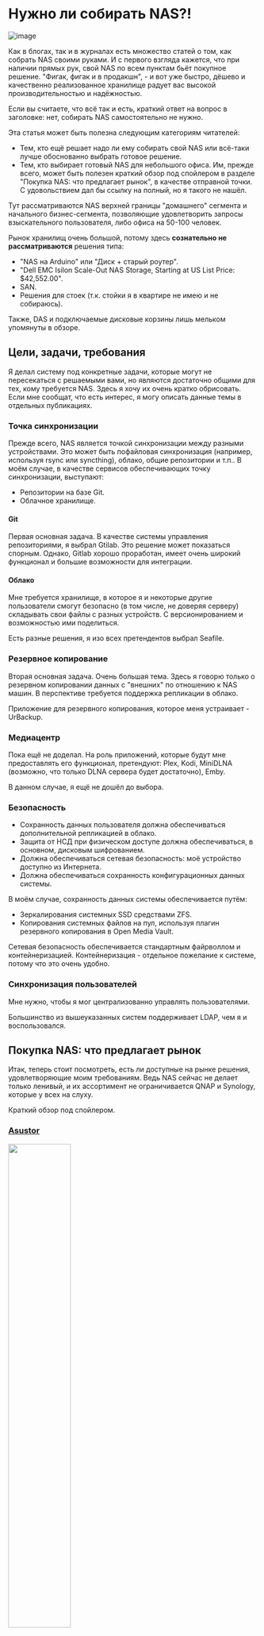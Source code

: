 # Нужно ли собирать NAS?!


![image](https://img.tyt.by/n/it/05/c/floppy_5.25.jpg)

Как в блогах, так и в журналах есть множество статей о том, как собрать NAS своими руками.
И с первого взгляда кажется, что при наличии прямых рук, свой NAS по всем пунктам бьёт покупное решение.
"Фигак, фигак и в продакшн", - и вот уже быстро, дёшево и качественно реализованное хранилище радует вас высокой производительностью и надёжностью.

<cut />

Если вы считаете, что всё так и есть, краткий ответ на вопрос в заголовке: нет, собирать NAS самостоятельно не нужно.

Эта статья может быть полезна следующим категориям читателей:

* Тем, кто ещё решает надо ли ему собирать свой NAS или всё-таки лучше обоснованно выбрать готовое решение.
* Тем, кто выбирает готовый NAS для небольшого офиса. Им, прежде всего, может быть полезен краткий обзор под спойлером в разделе "Покупка NAS: что предлагает рынок", в качестве отправной точки. С удовольствием дал бы ссылку на полный, но я такого не нашёл.

Тут рассматриваются NAS верхней границы "домашнего" сегмента и начального бизнес-сегмента, позволяющие удовлетворить запросы взыскательного пользователя, либо офиса на 50-100 человек.

Рынок хранилищ очень большой, потому здесь **сознательно не рассматриваются** решения типа:
- "NAS на Arduino" или "Диск + старый роутер".
- "Dell EMC Isilon Scale-Out NAS Storage, Starting at US List Price: $42,552.00".
- SAN.
- Решения для стоек (т.к. стойки я в квартире не имею и не собираюсь).

Также, DAS и подключаемые дисковые корзины лишь мельком упомянуты в обзоре.


## Цели, задачи, требования

Я делал систему под конкретные задачи, которые могут не пересекаться с решаемыми вами, но являются достаточно общими для тех, кому требуется NAS.
Здесь я хочу их очень кратко обрисовать.
Если мне сообщат, что есть интерес, я могу описать данные темы в отдельных публикациях.


### Точка синхронизации

Прежде всего, NAS является точкой синхронизации между разными устройствами.
Это может быть пофайловая синхронизация (например, используя rsync или syncthing), облако, общие репозитории и т.п..
В моём случае, в качестве сервисов обеспечивающих точку синхронизации, выступают:

- Репозитории на базе Git.
- Облачное хранилище.


#### Git

Первая основная задача.
В качестве системы управления репозиториями, я выбрал Gtilab.
Это решение может показаться спорным.
Однако, Gitlab хорошо проработан, имеет очень широкий функционал и большие возможности для интеграции.


#### Облако

Мне требуется хранилище, в которое я и некоторые другие пользователи смогут безопасно (в том числе, не доверяя серверу) складывать свои файлы с разных устройств. С версионированием и возможностью ими поделиться.

Есть разные решения, я изо всех претендентов выбрал Seafile.


### Резервное копирование

Вторая основная задача.
Очень большая тема. Здесь я говорю только о резервном копировании данных с "внешних" по отношению к NAS машин.
В перспективе требуется поддержка репликации в облако.

Приложение для резервного копирования, которое меня устраивает - UrBackup.


### Медиацентр

Пока ещё не доделал. На роль приложений, которые будут мне предоставлять его функционал, претендуют: Plex, Kodi, MiniDLNA (возможно, что только DLNA сервера будет достаточно), Emby.

В данном случае, я ещё не дошёл до выбора.


### Безопасность

- Сохранность данных пользователя должна обеспечиваться дополнительной репликацией в облако.
- Защита от НСД при физическом доступе должна обеспечиваться, в основном, дисковым шифрованием.
- Должна обеспечиваться сетевая безопасность: моё устройство доступно из Интернета.
- Должна обеспечиваться сохранность конфигурационных данных системы.

В моём случае, сохранность данных системы обеспечивается путём:

- Зеркалирования системных SSD средствами ZFS.
- Копирования системных файлов на пул, используя плагин резервного копирования в Open Media Vault.

Сетевая безопасность обеспечивается стандартным файрволлом и контейнеризацией.
Контейнеризация - отдельное пожелание к системе, потому что это очень удобно.


### Синхронизация пользователей

Мне нужно, чтобы я мог централизованно управлять пользователями.

Большинство из вышеуказанных систем поддерживает LDAP, чем я и воспользовался.


## Покупка NAS: что предлагает рынок

Итак, теперь стоит посмотреть, есть ли доступные на рынке решения, удовлетворяющие моим требованиям.
Ведь NAS сейчас не делает только ленивый, и их ассортимент не ограничивается QNAP и Synology, которые у всех на слуху.

Краткий обзор под спойлером.

<spoiler title="Краткий обзор готовых решений">

### [Asustor](https://www.asustor.com/ru/service/nas_selector)

[<img src="https://images-na.ssl-images-amazon.com/images/I/41p0cIiXMlL.jpg"  width=50% height=50%>](https://www.amazon.com/ASUSTOR-AS7008T-3-5GHz-2eSATA-USB3-0/dp/B00TYK14OI)

Я рассматриваю [AS7008T](https://www.asustor.com/ru/product?p_id=23), который считается сервером уровня предприятия (скорее, переходный вариант).

**Характеристики**:

- Intel i3 3.5GHz с AES-NI.
- DDR3 2 ГБ, расширяется до 16 ГБ.
- SATA-3, 8 дисков, максимум 96 ТБ (плюс, есть [устройство расширения](https://www.asustor.com/product/AS6004U), с ним 240 ТБ) с JBOD, RAID 0, RAID 1, RAID 5, RAID 6, RAID 10. Горячая замена.
- Дисковое шифрование AES-256.
- Внутренняя ФС - ext4.
- Поддерживаются FAT32, NTFS, EXT3, EXT4 и HFS+.
- Ethernet 1 Гб/с x 2, возможно подключить карту на 10 Гб/с через PCI Express.
- Слот PCI Express.
- USB 3.
- ОС - модифицированный Linux.
- Максимальная мощность 250 Вт.

**Предоставляет:**

- Резервное копирование в облако. Поддерживается MS OneDrive, HiDrive, Dropbox, Google Drive, hubiC, Yandex Disk.
- Резервное копирование посредством Rsync (сервер Rsync).
- Резервное копирование одним касанием.
- Поддержку виртуализации с VmWare и Citrix.
- Поддержку VirtualBox (на нём из коробки возможно запускать ВМ).
- Управление фотогалереей.
- Управление музыкальной коллекцией (SoundsGood).
- Медиасервер с DLNA.

**Особенности:**

- Есть ИК приёмник.
- Ж/к экран.
-  S/PDIF выход.
- Шумноват:  27.6 Дб с остановленными дисками.
- Поддерживает iSCSI.
- Настраиваемые страницы входа в систему.
- Есть поддержка iTunes-сервера.
- Предоставляет почтовый сервер.
- VPN сервер и VPN клиент.

Часть NAS Asustor делается на Celeron, часть на Core.
За Core i3 с 2-4 Гб non-ECC RAM цена весьма немаленькая.
Диски, из того, что я посмотрел, были только SATA.

В качестве ОС там используется [несколько модифицированный Linux](https://www.asustor.com/adm/adm2_6), пусть и не самый свежий, но вполне себе пригодный к использованию.
Возможно [установить свой Linux отдельно и пробрасывать GUI по сети](https://www.asustor.com/admv2?type=3&subject=17&sub=134).
Диски шифруются, AES-256, всё серьёзно.
GUI, как и полагается, ориентирован на пользователя и представляет собой модный ныне "набор значков на рабочем столе", похожий на QNAP.
В NAS уже включены сервисы, типа интегрированного DLNA, установки дополнительных приложений в один клик и т.п..

NAS подходит для того, чтобы решить вышеописанные задачи: если чего-то не хватает, всегда возможно запустить это в виртуальной машине (пусть и с дополнительными расходами).

**$1300-$1600**


### [Buffalo](https://www.buffalotech.com/products/category/network-attached-storage)

[<img src="http://www.raidshop.ru/files/2733/2168/586.970.jpg"  width=50% height=50%>](https://www.amazon.com/Buffalo-TeraStation-5810DN-Desktop-Included/dp/B071XDW5BP)

Серьёзный американский NAS от серьёзного американского производителя.
Интересующая линейка выглядит солидно и солидно же называется: [Terastation](https://www.buffalotech.com/products/terastation-5010-series-desktop).

Позиционируется больше, как "бытовое устройство для хранения и распространения данных", чем как универсальный компьютер с расширяемой ОС.

**Характеристики**:

- Annapurna Labs Alpine Processor AL314 (похожий используется в некоторых моделях QNAP), ARM.
- DDR3 с ECC, 4 ГБ.
- SATA-3, максимум 8 дисков (Pre-tested NAS grade Hard drives included with RAID pre-configured), горячая замена.
- Дисковое шифрование AES-256.
- Ethernet 1 x 10 Гб/с, 2 x 1 Гб/с.
- USB 3.
- Про ОС ничего сказать нельзя, хотя вероятно это Linux.
- Максимальная мощность 150 Вт.

**Предоставляет:**

- Персональное облако.
- Медиасервер с DLNA.
- Интеграцию с облачными хранилищами и возможность репликации в облако прямо с NAS (поддерживается Amazon S3).
- Своя система резервного копирования NovaBackup.
- Виртуализацию с Citrix или VmWare.

**Особенности:**

- Есть замок на дверцу.
- Есть встроенный антивирус от TrendMicro (вряд ли он нормально что-то ловит).
- Для управления используется программа NASNavigator2.
- Есть возможность репликации между NAS.
- При замене дисков, [придётся покупать их у Buffalo](https://www.buffalotech.com/products/replacement-hard-drives-for-terastation-5210dn-5410dn-5410rn-3010-series) (см. список поддерживаемых дисков в [спецификации](https://www.buffalotech.com/products/terastation-5010-series-desktop)).

Web GUI:
![](https://images.macworld.com/images/article/2011/09/buffalo_web_interface-252551.jpg)

Ну, и три года гарантии, как полагается.

NAS подходит для того, чтобы решить вышеописанные задачи, но всё-таки я бы не стал его покупать: дорого, не так много возможностей даже по сравнению с Asustor, не слишком гибко.

Цена порядка **$1970**.


### [Cisco](https://www.cisco.com/c/en/us/support/storage-networking/index.html)

[<img src="http://www.raidshop.ru/files/rshop/nss326-large1.jpg" width=60% height=60%>](https://www.amazon.com/Cisco-Network-Attached-Storage-NSS326D00-K9/dp/B003MB62XI)

Конечно же, Cisco не мог остаться в стороне.

[Модель уже снята с производства](https://www.cisco.com/c/en/us/support/storage-networking/nss326-6-bay-smart-storage/model.html), а выпущена была аж в 2012.
Тем не менее, я не мог пропустить данную фирму.
Да и купить её агрегат, при желании, ещё возможно.

**Характеристики**:

- Процессор Intel Atom D510 1.66 GHz (Dual Core).
- DDR-2, 1 ГБ.
- До 6 SATA дисков, которые могут быть аппаратно организованы в любой из типов RAID или представлены, как JBOD.
- Дисковое шифрование по AES-256.
- Внутренняя ФС - ext4.
- 512 МБ флэш памяти.
- Ethernet 1 Гб/с x 2.
- ОС Linux, со старым даже для 2012-го, ядром 2.6.
- Максимальная мощность 250 Вт.

**Предоставляет:**

- Поддержку бэкапа с Rsync.
- Интегрированный on-line бэкап в [Mozy](https://mozy.com/).
- Медиасервер с DLNA.
- Возможность виртуализации с VmWare и Hyper-V.

**Особенности:**

- Поддерживает множество протоколов.
- Имеет возможность предоставлять iSCSI-таргеты.
- Поддерживает наблюдение за состоянием ИБП.
- Есть пользовательские квоты.
- Есть SMS-оповещения.
- Есть ограничение на количество соединений (это не касается локального подключения): 10 Web или мобильных подключений за день, не более 30 минут подключения по Web, только одно Web соединение.

Полную спецификацию возможно посмотреть [на этой странице](https://www.cisco.com/c/en/us/products/collateral/storage-networking/small-business-nss300-series-smart-storage/data_sheet_c78-599859.html).

Предоставлялась "Cisco Small Business Support Service" на три года.
Я бы не стал покупать данный NAS, не только потому, что он несколько устарел, но ещё и по причине лимитов на количество подключений: как Web-сервер без доработки его не попользуешь.
Не вполне понятно, с какими целями "эффективный менеджмент" Cisco ввёл такие ограничения.

Цена впечатляет: **$3300**


### [Drobo](http://www.drobo.com)

[![image](http://drobo.wpengine.netdna-cdn.com/wp-content/uploads/2014/02/5bay-front-header.png)](http://www.drobo.com)

Drobo представляет собой персональный DAS.
На постсоветском пространстве и в Европе не популярен. Зато вполне известен в США.
Работает он только с NTFS и HFS+.

Здесь я его привёл, потому что он любопытен двумя вещами:

- Он не имеет Web интерфейса. Управление производится через приложение, которое правда, работает только на MacOS и Windows.
- Он использует свою технологию "BeyondRAID". Это RAID массив с избыточностью, но позволяющий использовать диски разных размеров. Кроме того, я так понял, что он пофайловый. Т.е. резервируются не блоки, а файлы, и при разрушении массива, всё равно возможно восстановить часть файлов с оставшихся носителей.

Если нужны подробности, смотрите [обзор 2017-го года на IXBT](https://www.ixbt.com/storage/drobo-5d.shtml).

Подходит оно для фотографов, но для моих задач не устраивает даже, как дисковая корзина.

[С 5-ю дисками на 4 ТБ](https://www.amazon.com/Drobo-5D-Attached-Thunderbolt-DRDR5A21/dp/B008MH1JRQ) стоит он порядка **$1600**.


### [FreeNAS](http://www.freenas.org/freenas-mini/)

[<img src="https://images-na.ssl-images-amazon.com/images/I/91dfT2FtnDL._SL1500_.jpg" width=40% height=40%>](https://www.amazon.com/FreeNAS-Mini-XL-Diskless-Attached/dp/B01CKN76OW)

Это FreeNAS.

**Характеристики**:

- Intel Avoton, 8 ядер (он напаян, используется известная плата от ASRock).
- 16 ГБ DDR3 с ECC, с возможностью расширения до 32-х (ограничение платы, в новых до 64-х).
- 8 hot-swap SATA-3 дисков.
- Поддержка ZRAID.
- Всё на ZFS, включая корень.
- XTS шифрование пула по AES-256.
- Максимальная мощность 80 Вт.

**Предоставляет:**

- Во FreeNAS из коробки поддерживается контейнеризация.
- Всё остальное, что поддерживает FreeNAS.

**Особенности:**

- Есть замок.
- На корпус стоит обратить особое внимание: он действительно хорош и где-то я видел, что продаётся отдельно.

У них всё хорошо.

**ПО в пояснениях и комментариях не сильно нуждается.**
Но есть минусы, относящиеся к самому FreeNAS: установщик системы примитивный, и соответственно, стоит ожидать, что ОС в данной системе установлена на один носитель без шифрования.
Шифруется только пул.
Впрочем, ничто не мешает установить на это железо что-угодно: данная плата и остальное железо очень хорошо поддерживаются, как Linux, так и различными BSD.

**Железо тоже не особенно нуждается в комментариях.**
В качестве платы используется одна из весьма известных в кругах строителей NAS плат ASRock:
[C2550D4I](http://www.asrockrack.com/general/productdetail.asp?Model=C2550D4I#Specifications), либо [C2750D4I](http://www.asrockrack.com/general/productdetail.asp?Model=C2750D4I#Specifications).
Своего железа "от FreeNas(c)" там нет, что не может не радовать.

NAS подходит для того, чтобы решить вышеописанные задачи, скорее всего его бы я и выбрал, в случае покупки, несмотря на то, что железо меня не совсем устраивает.

Цена без дисков: **$1350-$1520**
[На 48 ТБ](https://www.amazon.com/FreeNAS-Mini-XL-48TB-Attached/dp/B00QMPM5BO): **$3500**.


### [Helwet-Packard ProLiant Microserver](https://www.hpe.com/ru/ru/product-catalog/servers/proliant-servers/pip.hpe-proliant-microserver-gen10-x3216-8gb-u-4lff-nhp-sata-200w-ps-entry-server.1009955178.html)

[<img src=https://images-na.ssl-images-amazon.com/images/I/511gHBncaNL.jpg width=50% height=50%>](https://www.amazon.com/MICRO-SVR-GEN10-X3421-1TB/dp/B0786D93YB)

Строго говоря, NAS не является, но может выполнять его функции.
Я не особенно жалую продукцию HP, но его попросили включить в обзор.

[Обзор на IXBT (от 2017-го года)](https://www.ixbt.com/comm/hp-proliant-microserver-gen10-review.html).

Это уже 10-е поколение Microserver.
[8-е поколение было с сокетом LGA1155, и поддерживало от Celeron в более дешевых конфигурациях до Xeon в дорогих, что позволяло достаточно дешево обновлять конфигурацию на более мощную](https://www.amazon.com/HP-783959-S01-ProLiant-Server-E3-1220LV2/dp/B00N55ADEA), и стоило дороже, а теперь они зачем-то делают сервера на AMD.

**Характеристики:**

- AMD Opteron X3421 Processor (2.1-3.4GHz, 4 вычислительных ядра, 8 графических).
- DDR4 с ECC, 8 ГБ с возможностью расширения до 32 ГБ.
- SATA-3, 4 диска, **без горячей замены**, [RAID контроллер](https://h20195.www2.hpe.com/v2/Getdocument.aspx?docname=a00017196ENW)
- Ethernet 1 Гб/с x 2. Контроллер от Broadcom.
- Слот PCI Express x4.
- Слот PCI Express x8.
- USB 3 x 2.
- ОС - [ClearOS](https://www.clearos.com/) на базе Linux, но возможно установить, как Windows, так и RHEL.
- Максимальная мощность - 200 Вт.

**Предоставляет:**

- Поддержку резервного копирования через BackupPC и Rsync.
- Виртуализацию "из коробки".
- Персональное облако.
- Синхронизацию с облаком: Dropbox.
- Поддержку бэкапов в облако через Remote Data Backup.

**Особенности:**

- Есть два Display port.
- Есть защита от malware и вирусов.
- IDS/IPS.
- OpenVPN.
- Платная подписка на некоторые приложения.

С полным списком приложений возможно ознакомиться [на сайте ClearOS](https://www.clearos.com/products/clearos-editions/clearos-7-business/marketplace/)

Web-интерфейс:
![](https://www.ixbt.com/img/00/02/03/14/images/clearos3_large.png)

Сервер на процессоре AMD и с сетевыми контроллерами Broadcom для меня однозначно - не вариант.

Цена: **$580**


### [Iomega/Lenovo](http://lenovoemc.com/)

[<img src="https://images-na.ssl-images-amazon.com/images/I/71vKtc8d9cL._SX522_.jpg" width=50% height=50%>](https://www.amazon.com/Iomega-StorCenter-PX6-300d-diskless-34769/dp/B004Z02XW4)

[Тут](https://www.cnet.com/products/iomega-storcenter-px6-300d-network-storage-nas-server-18-tb-series/specs/) возможно посмотреть спецификацию.

Когда-то, когда в ходу ещё были дискеты, я поражался огромной ёмкостью [Iomega Zip](https://ru.wikipedia.org/wiki/Iomega_Zip) в 100 МБ и больше (тогда ещё HDD были сотни мегабайт и гигабайты).
И NAS от той же компании, пусть это и старое решение, которое снято с производства, вызвал ностальгию.
Однако, компания же давно куплена китайцами в лице Lenovo.
И NAS они более не производят.

[Поддержка окончилась в 2017](http://lifelineapps.com/).
[Обзор 2012-го года](https://fcenter.ru/online/hardarticles/hdd/32704-Setevoj_nakopitel_Iomega_StorCenter_px6_300d)

**Характеристики**:

- Intel Atom D525 (2 ядра, 4 потока, 1,8 ГГц)
- DDR2 2 ГБ, возможно расширить, установив второй модуль.
- 6 x SATA-3 дисков, RAID 0, 1, 10, 5, 6 и JBOD, горячая замена.
- Внутренняя ФС - XFS.
- Ethernet 1 Гб/с x 2 (но контроллеры Realtek RTL8111E, не лучшие).
- USB 3.0 один разъём.
- PCIe 4x.
- ОС установлена на USB flash Samsung объемом 1 ГБ.
- ОС - Iomega Storage Manager на базе Linux.

**Предоставляет:**

- Бэкап через Rsync.
- Поддержку Amazon S3 и Mozy.
- Personal Cloud, но своё облако нужно регистрировать на серверах Iomega, так что вероятно, это уже не работает.
- Поддержку репликации между NAS.
- Медиасервер с DLNA.

**Особенности:**

- SMB отключить его нельзя.
- Поддержка технологии Windows DFS для объединения нескольких внешних сетевых ресурсов в одной общей папке в px6-300d.
- Поддерживает iSCSI.
- Поддержка резервного копирования Time Machine.
- Вентиляторы с PWM.

WEB интерфейс симпатичный:
![](http://www1.fcenter.ru/img/article/hdd/Iomega_StorCenter_px6_300d/182103.png)

Когда-то была неплохая система. Сейчас в обзоре этот NAS лишь для истории.
Хотя, даже с ним возможно решить мои задачи.

Б/у стоит порядка **$980.00** (при изначальной цене $2000+).


### [Netberg](http://netberg.ru/products/)

[<img src="https://netberg.ru/wp-content/uploads/2017/03/demos-p100-m3_front_3d.jpg" width=50% height=50%>](http://netberg.ru/products/demos-p200-m2/)

Весьма своеобразное решение, которое позиционируется не как NAS, а как сервер для малого офиса.
Они делают его под ключ, так что даже сломанные диски заменят, если что, но самостоятельно лезть руками нельзя, даже чтобы заменить диск: сразу аннулируется гарантия.
Уровень сервиса у них не очень: я связался с ними, мне ответили, но потом всё надолго затихло.
Через неделю или две тот же менеджер мне написал, что у них была реорганизация.

**Характеристики**:

- Intel Xeon E5-2603 v3 6C/6T, 1.6GHz (15MB кэш, 6.4GT/s). В базовой комплектации указан E-3.
- 8GB DDR3 ECC+REG, возможно расширить до 16 ГБ (цена указана с 8-ю).
- SATA-3 4 ТБ x 2.
- Ethernet 1 Гб/с x 2. Intel.
- Слот PCI Express 3.
- Стоит ли что-то в качестве ОС неясно: меня интересовало железо.
- Максимальная мощность 250 Вт.

**Особенности:**

- Есть IPMI 2.0.
- KVM over IP с выделенным Ethernet портом.

Вообще, неплохое железо, по достаточно приемлемой цене.
Хорошо совместимо с Linux и BSD.
Если бы не особенности общения с клиентами, я бы задумался над его приобретением.

Цена: **$1372**


### [Netgear](https://www.netgear.ru/business/products/storage/readynas/readynas-desktop.aspx#tab-%D0%BC%D0%BE%D0%B4%D0%B5%D0%BB%D0%B8)

[<img src="http://www.netgear.ru//images/Products/Storage/ReadyNAS/ReadyNASCBU/ReadyNASDesktop/RN528X/RN528X_right.png" width=50% height=50%>](http://www.netgear.ru/business/products/storage/readynas/RN528X.aspx)

**Характеристики:**

- Intel D-1508 2,2 ГГц.
- 8 дисков, максимум поддерживается 130 ТБ, RAID.
- DDR4 4 ГБ с ECC.
- 2 x 10 ГБит Ethernet.
- Есть iSCSI, DLNA.
- ОС - ReadyNAS OS 6.9.
- Максимальная мощность 250 Вт.

**Предоставляет:**

- Поддержку Amazon Cloud Drive, Dropbox, Google Диск, OneDrive и Azure.
- Проприетарное облачное хранилище ReadyCLOUD.
- Поддержку виртуализации на базе VmWare.

Вроде как, неплохой NAS, но дальше я не интересовался: если у кого-то есть личные впечатления, допишу сюда.
Мои задачи с помощью этого вполне возможно решить.
Цена, правда, немалая.

[Цена порядка](https://www.amazon.com/NETGEAR-ReadyNAS-Performance-Attached-RN528X00-100NES/dp/B01NAL50M3): **$1600** без дисков.


### [Promise technology](https://www.promise.com/Products/Pegasus/Pegasus2/R8)

[<img src="https://images-na.ssl-images-amazon.com/images/I/411KY7Yz6lL.jpg">](https://www.amazon.com/dp/B00NFYJ83S)

Это DAS, но прежде чем я понял это (смотрел на цену), пришлось лезть в его мануал.

**Характеристики:**

- Процессор PMC Sierra 8067.
- 1 ГБ DDR3-1866 SDRAM.
- 8 SATA дисков, максимум 48 ТБ, RAID 0, 1, 5, 6, 10, 50, 60.
- Максимум 250 Вт.

**Предоставляет:**

- ПО ChronoSync Pegasus Edition для резервного копирования.

**Особенности:**

- Поддержка Thunderbolt 3.

На сайте Promise Technology много рекламных материалов, среди которых нет даже нормальных характеристик железа. Видимо, их менеджер по рекламе посчитал, что знать характеристики процессора для пользователей - лишнее.
Пришлось искать.

В качестве дисковой корзины этот DAS вполне себе может подойти: на его основе возможно строить NAS (хотя и дорого).

Цена: **$3400-$4500**


### [QNAP](https://qnap.ru/catalog/nas)

[<img src="https://images-na.ssl-images-amazon.com/images/I/516RhbBt8OL.jpg" width=50% height=50%>](https://www.amazon.com/QNAP-TVS-871-i7-16G-US-8-Bay-3-2GHz-10G-ready/dp/B00S0XRY7Q)

О QNAP написано и так много.

Компактный корпус на 8 дисков, каждый из которых легко достать.
Над каждым диском индикатор.
Это их "фирменный стиль".
У QNAP, наверное, самая широкая линейка NAS среди всех производителей, под большое количество рыночных сегментов, линейка CPU, соответственно также широкая: Atom, Core i3-i7, Xeon (обычно в стоечных моделях), даже [AMD Ryzen с конца 2017-го](https://www.qnap.com/en/news/2017/world-s-first-ryzen-nas-qnap-ships-ts-x77-business-nas-powered-by-8-core-3-7-ghz-amd-ryzen-7-1700-processor-for-boosted-virtual-machine-performance).

Изо всех моделей я рассматриваю [TVS-871-i7-16G](https://qnap.ru/tvs-871).
Это модель 2015-го года, но сейчас она подойдёт для большинства применений.
[По ней есть обзор на PCGamer](https://www.pcgamer.com/qnap-tvs-871-nas-review/).

[Для разнообразия - обзор персонального NAS на IXBT (за 2017-й)](https://www.ixbt.com/storage/qnap-d2-d4.shtml)

**Характеристики:**

- Intel Core i7-4790S 3,2 ГГц, 4 ядра.
- DDR3, 16 ГБ.
- SATA-3, 8 дисков, 96 ТБ максимум (576 ТБ с модулями расширения, например [UX-800P](https://www.qnap.com/en/product/ux-800p) или [UX-500P](https://www.qnap.com/en/product/ux-500p)), RAID 0/1/5/6/10, RAID 5/6/10, однодисковый том + резервный диск, горячая замена.
- Дисковое шифрование AES-256.
- 512 МБ флэш памяти.
- Внутренняя ФС - ext4.
- Ethernet 1 Гб/с x 4.
- PCIe x8 x 2.
- Аппаратное шифрование.
- USB 3.0 x 3.
- ОС - доработанный Linux, называемый QTS.
- Максимальная мощность 350 Вт.

**Предоставляет:**

- Сервер удаленной репликации (на основе Rsync).
- Поддержку бэкапа от сторонних производителей: Veeam Backup & Replication, Acronis True Image, ARCserve Backup, EMC Retrospect, Symantec Backup Exec, LaCie SilverKeeper и т.д.
- Виртуализацию на базе KVM и позволяет установить, например, [произвольный Linux не ломая прошивки NAS](https://www.qnap.com/solution/linux-station/en/index.php).
- Поддержку виртуализации с VmWare, Citrix, etc..
- Контейнеризацию из коробки.
- VJBOD, позволяющий объединить несколько QNAP NAS.
- Сервер и клиент LDAP, также есть RADIUS сервер.
- Синхронизацию с облачными хранилищами: Amazon S3, ElephantDrive, Symform, Dropbox и Google Drive.
- Персональное облако через myQNAPcloud.
- Простую синхронизацию между несколькими устройствами, в т.ч. мобильными.
- Медиасервер с DLNA, для чего надо отдельно установить приложение (в два клика).

**Особенности:**

- Модули расширения возможно подключать по SAS.
- На каждый диск есть отдельный замок.
- Система полнотекстового поиска Qsirch.
- Есть множество приложений, адаптированных для QNAP.
- Предоставляет iSCSI.
- Есть бондинг портов (режимы: Balance-RR, Active Backup, Balance XOR, Broadcast, IEEE 802.3ad/Link Aggregation, Balance-TLB и Balance-ALB).
- Поддержка DDNS.
- Возможна привязка услуг к указанным сетевым интерфейсам.
- Поддержка Apple Time Machine.
- Встроенный антивирус.
- Web GUI системы тоже очень проработан и удобен. Такие ошибки, как в OMV, тут пользователю даже в страшном сне не приснятся.
- Из коробки организуется станция видеонаблюдения на 72 канала максимум.
- Есть HDMI выход.

Картинка с внутренним устройством QNAP "с высоты птичьего полёта":
![Виртуализация в QNAP](https://qnap.ru/sites/qnap.ru/files/products/blocks/x80u/x80u__8.png)

Очень неплохой NAS по средней цене. Если же что-то не устраивает, есть модели "чуть ниже" и "чуть выше".
Конечно же с использованием данной системы я могу решить все вышеуказанные задачи.

Цена: **$2000-2500**


### [QSAN](http://www.qsan.su/goods/nas-serveryi/)

[<img src=http://www.qsan.su/assets/components/phpthumbof/cache/1506671656416414656.4ab1524e200c70f0838101aee47f8120407.png>](http://www.qsan.su/goods/nas-serveryi/xcubenas-xn5008t.html)

**Характеристики:**

- Процессор Intel Celeron 2.9 GHz Dual-Core.
- RAM 8GB DDR4 SO-DIMM с ECC, расширяется до 32GB.
- 8 дисков SATA 6Gb/s (максимальная сырая емкость 82TB), RAID 0, 1, 5, 6, 10, 50, 60 и JBOD.
- SSD кэш на чтение и запись.
- Flash 8GB USB DOM (видимо, сюда установлена ОС).
- Дисковое шифрование AES-256, сертификация FIPS 140-2.
- Внутренняя ФС - ZFS.
- Ethernet 1 Gb x 4
- Есть слот PCIe Gen3x8 для карт расширения 10/40 GbE / Thunderbolt 3.0/SAS.
- USB 3.0 x 5.
- ОС - QSM 3.0 (QSAN Storage Management 3.0) на основе Linux.

**Предоставляет:**

- Копирование в облако Amazon S3.
- Синхронизация с облаком Google Drive, Windows OneDrive и Dropbox.
- Бэкап через Rsync (работает, как rsync сервер).
- Поддержку стороннего ПО резервного копирования: Acronis True Image, CA Brightstor ARCserve Backup, EMC Retrospect, Symantec Backup Exec, LaCie Silverkeeper, Snapshot replica, Time machine backup server.
- Поддержку виртуальных машин (в том числе резервное копирование и снэпшоты). Пишут, что данный NAS сертифицирован по VMware Ready, Citrix Ready и Microsoft Hyper-V. Т.е. виртуализация и работа с известными гипервизорами поддерживается "из коробки".
- Media библиотеку.
- Медиасервер с DLNA.

**Особенности:**

- Отличный корпус и хорошая идея для смены дисков. Редкий случай, когда я вспоминаю про "дизайн". Просто он классно смотрится.
- Широкий набор возможностей на все случаи жизни.
- Поддерживает Thunderbolt.
- Есть открытие ISO образов.
- Возможность автоматической публикации в facebook, twitter, weibo.
- Есть мобильное приложение для доступа к облаку.
- Встроенный антивирус.
- Есть "технология многоуровневого хранения". Наиболее часто запрашиваемые данные перемещаются на самый скоростной уровень, наименее востребованные, переносятся на медленный уровень.
- Синхронизация данных между несколькими NAS: XMirror.
- Поддержка дисков SED (это те, которые самошифрующиеся, и это в дополнение к AES шифрованию). Если владельцу необходимо перенести такие диски с данными в другой XCubeNAS, поддерживается экспорт ключа аутентификации.

Они используют ZFS, которую они почему-то называют "собственной отлаженной" (по-моему, QSAN - не Sun, хотя и похоже по звучанию, но ZFS они не разрабатывали).

XMirror поддерживает однонаправленное зеркалирование: данные, измененные на локальном NAS, будут изменены на удаленном NAS, но любые изменения данных на удаленном NAS будут проигнорированы.
И двунаправленное зеркалирование: при любых изменениях данных на любом из NAS данные будут изменены и на другом NAS.
Файлы версионируются (до 64-х версий).
Возможно организовать геораспределённое хранилище.

Web GUI чем-то напоминает QNAP:
![](http://www.qsan.su/images/nas_XN5004T/8.png)

Я написал письмо на info@qsan.ru, где попросил указать цену.
На письмо мне не ответили, но производитель отписал о цене в комментариях к данной статье.
Есть нарекание к процессору: всё-таки двухядерный Celeron не самое лучшее решение.

Купить данный NAS возможно связавшись с QSan: в магазинах пока что его ещё не найти.
Рекомендуемая производителем розничная цена: **$3000**.


### [Sans Digital](http://www.sansdigital.com/12-bay-enclosures.html)

Данные системы не являются NAS - это корзины-расширители, вмещающие несколько дисков.
Они интересны прежде всего тем, что они единственные изо всех приведённых поддерживают не только SATA, но и SAS.
Приведу здесь две разные модели: башню и "лежачий" корпус.

[![Image](http://www.sansdigital.com/uploads/7/8/0/3/78037614/ms28x6g-1_5_orig.jpg)](https://www.amazon.com/Sans-Digital-MobileSTOR-MS28X6G-mini-SAS/dp/B00X7ZCSKU)
[На сайте производителя](http://www.sansdigital.com/ms28x6g.html)

**Характеристики:**

- 8 SAS/SATA дисков на 2.5", JBOD, максимум 16TB.
- Максимальное потребление 300 Вт.

**$500**

[![Image](http://www.sansdigital.com/uploads/7/8/0/3/78037614/ms8x6-b-3_orig.jpg)](https://www.amazon.com/Sans-Digital-MobileSTOR-MS8X6-ST-SAN-MS8X6/dp/B00DBUM1KS)

**Характеристики:**

- 12 SAS (12 Гб/с) или SATA (6 Гб/с) дисков 3.5" с горячей заменой (поддерживается максимум - 120 ТБ), JBOD, или опциональный RAID контроллер.
- Максимальное потребление 300 Вт.
- Есть также модель на 8 дисков.

Быстрое подключение по SAS, цена средняя. Вполне приемлемое решение, как для расширения NAS, так и для построения хранилища на их основе.

[На сайте производителя](http://www.sansdigital.com/ms8x6plusb.html)
Цена: **$1100**


### [Synology](http://www.synology.su/products/115)

О Synology написано также много, как и о QNAP, и не имеет смысла повторяться.
Поэтому, очень кратко:

- У них есть множество решений, ориентированных на разные рыночные сегменты.
- Потому, линейка используемых CPU очень широка: [от Atom до Xeon](https://www.synology.com/en-global/knowledgebase/DSM/tutorial/General/What_kind_of_CPU_does_my_NAS_have).
- На данных NAS своя ОС на базе Linux.


#### [DS3617xs на 12 дисков](https://www.synology.com/ru-ru/products/DS3617xs)
[<img src="https://images-na.ssl-images-amazon.com/images/I/81it6568JfL._SL1500_.jpg" width=50% height=50%>](https://www.amazon.com/Synology-DS3617xs-Station-Diskless-12-bay/dp/B01MSTCXPN)

Это мощный сервер, для которого заявлено, что он поддерживает до 4000 пользователей.

**Характеристики:**

- Intel Xeon D-1527, 2.2-2.7 ГГц, 4 ядра.
- DDR4 ECC SO-DIMM 16 ГБ, с возможностью расширения до 48 ГБ.
- SATA-3, 12 дисков 3.5"/2.5" (до 36 с устройством расширения)  с горячей заменой, максимум 144 ТБ (432 с устройством расширения), Synology Hybrid RAID, Basic (видимо, имеется ввиду однодисковая конфигурация), JBOD, RAID 0, RAID 1, RAID 5, RAID 6, RAID 10.
- Дисковое шифрование по AES-256.
- ФС Btrfs или ext4.
- Ethernet 1 Гб/с x 4.
- Слот PCI Express x8 x 1.
- USB 3 x 2.
- ОС - [Synology Disk Station Manager (DSM)](https://xpenology.com/forum/), открытый и основанный на Linux.
- Максимальная мощность 500 Вт.

**Предоставляет:**

- [Большое количество пакетов, включая Gitlab](https://www.synology.com/ru-ru/dsm/packages).
- Резервное копирование с репликацией в облако через [HyperBackup](https://www.synology.com/ru-ru/dsm/feature/hyper_backup).
- Виртуализацию: VmWare, Citrix, даже поддержка OpenStack.
- Персональное облако через "Cloud Station Server".
- Медиасервер с DLNA.
- [Фото галерея Synology Moments](https://www.synology.com/en-global/dsm/feature/moments) с распознаванием лиц.
- Синхронизацию между NAS.
- [Объединение NAS в кластера высокой доступности (активный-пассивный с горячим резервированием)](https://www.youtube.com/watch?v=Wrl3j10bj7Y).
- Возможность централизованного управления несколькими NAS.
- Простой обмен файлами между пользователями через Drag&Drop (File Station).

**Особенности:**

- Три скорости вентилятора: максимальная, охлаждение, тихий.
- Предоставляет iSCSI.
- Есть проверка подлинности через Kerberos.
- Антивирус от McAffee, правда Trial.
- Из коробки поддерживается чат.
- Есть Web-офис, в котом возможно организовать совместную работу.
- Предоставляет VPN-сервер.
- Почтовый сервер.
- Может работать, как "станция слежения": возможно подключить до 40 IP-камер.
- Поддерживает максимум 8 виртуальных машин.
- Поддерживает технологию [PetaSpace](https://www.synology.com/en-global/knowledgebase/DSM/help/PetaSpace/PetaSpace_desc).
- Возможна двухфакторная авторизация.
- Есть замок на корзину.

Цена без дисков: **$2500-$3100**.


#### [DS1817 на 8 дисков](https://www.synology.com/ru-ru/products/DS1817+)

[<img src="https://images-na.ssl-images-amazon.com/images/I/61US93hDvIL._SL1500_.jpg" width=50% height=50%>](https://www.amazon.com/Synology-Station-Network-Attached-DS2415/dp/B06Y4TJL54)

**Характеристики:**

- Intel Atom C2538, 2.4 GHz, 4 ядра.
- DDR3 2 ГБ с возможностью расширения до 16 ГБ.
- SATA-3, 8 дисков 3.5"/2.5" (до 18 с устройством расширения) с горячей заменой, максимум 96 ТБ (216 с устройством расширения), Synology Hybrid RAID, Basic, JBOD, RAID 0, RAID 1, RAID 5, RAID 6, RAID 10.
- ФС Btrfs или ext4.
- Ethernet 1 Гб/с x 4.
- Слот PCI Express x8 x 1.
- USB 3 x 4.
- Максимальная мощность 250 Вт.

Максимальное количество виртуальных машин тут 4.
И по характеристикам эта модель ближе к NAS, тогда как предыдущая ближе к серверу.
В остальном, всё тоже.
[Также, есть похожее решение на 12 дисков](https://www.synology.com/ru-ru/products/DS2415+), но с меньшим количеством RAM (2GB, расширить возможно только до 6GB).

Цена без дисков: **$950**

#### Вывод

Хорошие NAS. Качественный корпус, большое количество сервисов, открытая ОС и множество доступных приложений.
Несколько претит идея ограничивать лицензией количество подключений к VPN серверу и количество виртуальных машин.
Но, в целом, вариант на Xeon вполне подошёл бы для решения моих задач без особых сложностей в настройке, даже без наличия серьёзных технических знаний.
Стоит признать, что разработчики действительно сделали продукт грамотно, а также его верно позиционируют.


### [Thecus](http://www.thecus.com/product_catalog.php?PROD_TYPE_ID=1)

[На сайте производителя](http://russian.thecus.com/product.php?PROD_ID=72)
[<img src="https://images-na.ssl-images-amazon.com/images/I/41rQzqeLQIL.jpg">](https://www.amazon.com/Thecus-TopTower-N8850-Server-Enterprise/dp/B0085RURUI)

**Характеристики:**

- Intel Core i3 2120 (3.3GHz Dual Core)
- DDR3 4GB с возможностью увеличения до 32GB.
- SATA III, 8 жёстких дисков, RAID 0, 1, 5, 6, 10, 50, 60 и JBOD.
- Дисковое шифрование AES-256.
- Из ФС поддерживаются EXT*, XFS, BtrFS.
- Ethernet 1 Гб/c x 2.
- Ethernet 10 Гб/с (возможно 2 штуки).
- Два 8-полосных разъема PCI Express.
- USB 3.
- ОС - [ThecusOS](http://www.thecus.com/ThecusOS7/), на основе Linux (графика обеспечивается через X).
- Максимальная мощность 400 Вт.

**Предоставляет:**

- Rsync сервер.
- Резервное копирование утилитами от Thecus и от Acronis.
- Поддержку DropBox, ElephantDriver, Amazon S3.
- LDAP.
- Синхронизацию между NAS.
- Возможность объединения NAS в кластер.
- Медиасервер с DLNA.
- Фото сервер "Piczza!".

**Особенности:**

- Приятная особенность: сенсорный экран.
- Поддерживает объединение каналов (Load balance, Failover, 802.3ad, Balance-XOR, Balance-TLB, Balance-ALB).
- [Много приложений](http://www.thecus.com/sp_app_center.php).
- Возможность установить модуль с антивирусом.
- Возможность создания и записи ISO.
- Поддержка iSCSI.
- Возможно использовать, как сервер видеонаблюдения и подключить до 10 IP-камер.
- Есть графика через выход HDMI.

Обобщающая картинка с их сайта:
![](http://www.thecus.com/upload_new/product/N8850_pic.jpg)

Типичный NAS, не очень дорогой, средне производительный. Сенсорный экран - интересное решение. Про виртуализацию и контейнеризацию ничего не написано, но с учётом того, что ОС на основе Linux, с Docker или KVM проблем возникнуть не должно, а железо вполне себе поддержит несколько виртуальных машин.
Возможно брать, если нравится, мои задачи он вполне решает.

Цена: **$1700**


### [Western Digital](https://www.wdc.com/ru-ru/solutions/what-is-network-attached-storage-nas.html)

[<img width=50% height=50% src="https://www.wdc.com/content/dam/wdc/website/products/business/network_attached_storage/my_cloud_expert_series_ex4100/my-cloud-ex4100-network-attached-storage-product-overview.png.imgw.1000.1000.jpg">](https://www.wdc.com/ru-ru/products/network-attached-storage/my-cloud-expert-series-ex4100.html)

Конечно, Western Digital тоже не мог остаться в стороне от систем хранения данных.

**Характеристики:**

- Marvell ARMADA 388, 1,6 ГГц. ARMv7, 2 ядра.
- DDR3 2 ГБ.
- Максимум 4 диска, RAID 0, 1, 5, 10 или JBOD.
- Ethernet 1 Гб/с x 2.
- ОС - WD My Cloud OS 3.

**Предоставляет:**

- Резервное копирование.
- Поддержку DLNA через "Twonky DLNA".
- Поддержку облачных Dropbox, OneDrive и Google Drive.

Позиционирование достаточно странное: исключительно домашний сегмент (и даже их NAS верхнего уровня явно не дотягивают), при этом - дорого.
И смотреть тут особо нечего, я привожу их NAS только разве для порядка.

[С дисками на 32 ТБ](https://www.amazon.com/dp/B01IW3K1ZK/ref=twister_B073SC81R3) цена порядка: **$1450**


### [Zyxel](https://www.zyxel.com/ru/ru/products_services/home-personal_cloud_storage.shtml)

[<img src="https://www.zyxel.com/resources_responsive/img/assets/products/nas540/img_nas540_p_380.png">](https://www.zyxel.com/ru/ru/products_services/nas540.shtml)

[Zyxel тоже отметился](https://www.amazon.com/ZyXEL-Personal-AndroidRemote-Streaming-Enterprise/dp/B073C8GN6T).

**Характеристики:**

- FreeScale Dual Core Cortex-A9 1.2 GHz.
- DDR3 1 ГБ.
- SATA II, 4 диска до 48 ТБ (2.5" или 3.5"), JBOD, RAID 0/1/5/6/10, RAID 5+ с горячей заменой.
- На дисках ext4.
- Ethernet 2 Гб/с x 2.
- Максимальная мощность 36.5 Вт.

**Предоставляет:**

- Возможность резервного копирования.
- Поддержку Google Drive, Dropbox, Memopal, ownCloud, SynBackupfree, NetDrive и свой myZyxelCloud.
- Создание своего облака, используя Zyxel Drive, zCloud или ownCloud.
- Репликацию между NAS (по шифрованному каналу, всё как полагается).
- DLNA через Twonky media server с DLNA 1.5.
- Поддержку iSCSI.
- Поддержку фото-альбомов (галерею).

**Особенности:**

- Есть SDXC кард-ридер.
- iTunes-сервер.
- Есть клиент и сервер RSS.
- Поддерживает Apple Time Machine.
- Автозагрузка фоточек и видео на YouTube/Flickr/FTP server.
- Возможно хостить свой сайт: встроен WordPress.
- Есть предупреждение при превышении температуры (я так понял, звуковое).

[Обзор](https://mysku.ru/blog/europe-stores/31421.html)

Решение не вполне подходящее под мои требования, однако как недорогой персональный NAS очень даже сгодится.

Цена: **$650**.

</spoiler>

## Выводы

Исходя из данного обзора, возможно видеть, что рынок сейчас достаточно насыщен.
Разными производителями представлены линейки систем, позволяющих решать почти любую задачу.
Покрыт, как сегмент индивидуальных пользователей, так и крупных предприятий (сегмент дата-центров, естественно покрыт давным давно, но по условиям задачи я его не рассматривал), при этом почти каждый производитель предоставляет целый набор моделей для взыскательного пользователя (у них они позиционируются, как модели для малых и средних предприятий), которые меня интересуют.

Производитель позаботился за вас о:

- Интеграции железа и ПО. Вам не нужно настраивать софт так, чтобы он понимал железо, на котором работает. Всё уже сделано, все драйвера есть, всё работает "из коробки".
- Отладке ПО. Вам не придётся находить баги, их отлаживать и самостоятельно публиковать патчи.
- Необходимом наборе ПО. Производители предоставляют множество самописных, либо адаптированных приложений, которые удовлетворят запрос абсолютного большинства пользователей.
- Дополнительных сервисах. Системы уже включают интеграцию с широко распространёнными облачными хранилищами. Часть производителей предоставляют свои private clouds. Есть репликация между NAS.
- Исправлению поломок и замене неисправного оборудования. Вам предоставляется гарантия. Даже на диски.

Отсюда вполне однозначный вывод: **почти всегда лучше купить NAS, чем делать свой**.


## Сборка своего NAS

### Зачем ты это сделал?

Я руководствовался не только ценой железки и быстрым решением задач:

- Мне просто хотелось собрать систему самостоятельно.
- В процессе я глубже разобрался с некоторыми технологиями (LDAP и контейнеризация в их числе), что тоже планировалось.
- Я хотел "более серверное" решение на базе SAS: на рынке таких я не нашёл.
- Хотелось сделать всё "под себя", чего готовые решения не предоставляют.
- Я набрал достаточно качественные компоненты, а то что предоставляют производители, ещё не факт, что самое лучшее.


### Программное обеспечение

Требования:

- Поддержка ZFS, на основе которой реализуется надёжное хранилище.
- Возможность организации слоя прозрачного полнодискового шифрования.


#### Операционная система

В связи с тем, что существует большое количество качественных свободных ОС,
ориентированных на работу с NAS, коммерческие решения не рассматриваются.
По этой же причине не рассматриваются универсальные ОС.

<spoiler title="Список ОС">
- [FreeNAS](http://www.freenas.org)
  Наиболее распространённая ОС на базе FreeBSD. Удобный, современный и проработанный Web-интерфейс.
  Большое количество функций. Широко используется в коммерческих NAS.
  ZFS в поставке.
- [OpenMediaVault](http://www.openmediavault.org/)
  Вторая по распространённости ОС для NAS. Основана на Debian Linux.
  ZFS требуется устанавливать отдельно, есть плагин.
- [Nas4Free](http://www.nas4free.org)
  Форк FreeNAS.
  ZFS в поставке.
- [OpenFiler](http://www.openfiler.com/)
  ZFS в поставке нет. Видимо, проект не развивается: последняя версия была в 2011 году.
- [XPEnology](http://xpenology.me/introduction/)
  Synology DSM. Используется в коммерческих NAS от Synology.
  Простой Windows-подобный Web-интерфейс.
  Имеет большое количество подготовленных для NAS пакетов.
- [Amahi](https://www.amahi.org/)
  ZFS в поставке.
- [Rockstor](http://rockstor.com/)
  Основан на CentOS. Интерфейс современный и удобный.
- [Nexenta CE](https://nexenta.com/products/downloads/download-community-edition/)
  ZFS в поставке.
  Свободная версия может поддерживать хранилища объёмом до 18ТБ, что неприемлемо.
- [CryptoNAS](http://cryptonas.senselab.org/)
  Система недостаточно проработана.
  Нет русскоязычного интерфейса.
</spoiler>

В качестве управляющей ОС используется OMV.

Хотя ZFS в Linux недостаточно стабилен в настоящий момент (например, имеется баг с очисткой кэшэй), Linux более гибок, и его проще настроить под требуемые задачи.
Установщик FreeNAS не поддерживает даже пользовательское разбиение дисков.
Причём, если эта проблема решаема, проблема с шифрованным корнем не решается простыми средствами во FreeNAS, а в OMV такой вариант
установки поддерживается инсталлятором.
Выбран OpenMediaVault.


### Корпус

Большинство корпусов рассчитано на 4-6 дисков. Корпусов на 8 дисков не так много.
По крайней мере, на AliExpress были найдены корпуса только для 6 дисков.
Цена доставки равна примерно половине стоимости корпуса.
Кроме того, корпус не является основной статьёй расходов.
Потому, имеет смысл брать корпус более высокого качества.

По результатам исследования были выбраны корпуса [SilverStone Case Storage DS380](http://www.silverstonetek.com/product.php?pid=452)
и [SilverStone Case Storage CS280](http://www.silverstonetek.com/product.php?pid=668).

Плюсы:

- Дверца с замком.
- 8 дисков горячей замены 3.5"/2.5".
- Поддержка до 12 дисков.
- Противопылевые фильтры на магнитных защёлках.
- Поддержка блоков питания SFX.

Silverstone DS380 выбран, как наиболее универсальный.
Подобрать диски с требуемыми характеристиками на 2.5" крайне сложно.

Альтернативные варианты:

- [Norco ITX-S8](http://www.norcotek.com/product/itx-s8/)
   Корпус больше, чем корпуса SilverStone. Не имеет замка. Менее распространён.
   Нет противопылевых фильтров. Поддержка ATX блоков питания.
- [Модульные корпуса CaseLab](http://www.caselabs-store.com/radiator-mounts/)
   Дороже монолитных корпусов и нет готовых отсеков под горячую замену 8 дисков.
   Есть противопылевые фильтры.

Дополнение от @PeterZha:

- Norco ITX-S8 имеют исключительно хорошее охлаждение: корзина продувается насквозь спереди назад, температура при ребилде где-то 44 градуса, в простое падает до 37 на тех же дисках, что использовал я.
Но два 80 мм вентилятора сильно жужжат, потому приходится их менять (например, на Noctua).
- Есть [неплохой корпус от Supermicro](www.supermicro.com/products/chassis/tower/721/SC721TQ-250B). По нему есть нарекания на длину проводов передней панели, подходящих только к платам от Supermicro.
- FreeNAS не продаёт отдельно корпуса, они продают только готовые решения с железом внутри.

Дополнение от @ACooper:

Стоит обратить внимание на шведские корпуса от Fractal Design:

- [NODE 804](http://ru.fractal-design.com/home/product/cases/node-series/node-804) - 8 x 3,5″, 4 x 2,5” или до 10 x 3,5”, 2 x 2,5″ жестких дисков и SSD.
- [NODE 304](http://ru.fractal-design.com/home/product/cases/node-series/node-304-black) - 6 х 3,5" или 2,5" жестких дисков/SSD.

Съёмная корзина и, соответственно замок, отсутствуют, но корпуса неплохи.

Цена [Silverstone DS380](https://www.amazon.com/SilverStone-Technology-Mini-ITX-Computer-DS380B/dp/B00IAELTAI): **$155.37**.


### Управляющий компьютер

#### HDD

Форм-фактор HDD - 3.5".
У 2.5" в среднем ниже потребляемая мощность, чем у 3.5", но гораздо сложнее подобрать диск.

Производитель: HGST или Toshiba, поскольку по статистике Backblaze у них самый низкий процент отказов.

<spoiler title="Различия между SATA и SAS">

- Статистика Backblaze есть только на SATA-диски 3.5".
- Для SAS сложнее найти плату форм-фактора mini-ITX/mini-DTX.
- В среднем, SAS-диски стоят дороже. Замена SAS диска, при его выходе из строя, обойдётся дороже.
- Цена за мегабайт на SAS дисках выше ($0.06 на HGST 2.5" SATA3 1TB, 7200rpm и $0.08 на HGST 2.5" SAS 300GB, 10000rpm).
- SAS более производительны вследствие (~300 iops против ~80 iops):
  * Более высокого числа оборотов (не применимо, поскольку выбраны диски на 7200 оборотов).
  * Полнодуплексного интерфейса (SATA полудуплексный).
  * Более быстрого восстановления после сбоя чтения/записи сектора (7-15 с. к 30+ с.).
  * Механизма multipath.
- SAS более надёжны, вследствие (1.2 * 10^6 часов наработки на отказ против 7 * 10^5 у SATA):
  * Полной проверки целостности данных (включая данные, проходящие через интерфейс, чего нет у SATA).
  * Предельной рабочей температуры выше на ~20 C.
  * Наличия сенсоров для компенсации вибрации.
  * Механизма multipath.
- К SAS контроллеру возможно подключать SATA-диски.
</spoiler>

В итоге, были выбраны диски SAS 3.5", 7200 rpm, HGST/Hitachi, с учётом [статистики Backblaze для SATA дисков HGST](https://www.backblaze.com/blog/hard-drive-failure-stats-q2-2017/).
Объём дисков: 4 Тб.
Вероятно, диски на 3 Тб получаются из отбраковки 4 Тб дисков. Значит, при их производстве
уже был нарушен технологический процесс. Т.е., процент отказов должен быть выше.
Статистика Backblaze, в основном, это подтверждает.
У дисков на 4 Тб самый низкий процент отказов (кроме одной модели HGST на 3 Тб).

[HGST Ultrastar 7K4000 HUS724040ALS640 4 TB 3.5-Inch Internal Hard Drive](https://www.amazon.com/HGST-Ultrastar-HUS724040ALS640-3-5-Inch-Internal/dp/B00EU6JDAI):
**2 x $169.10.**

Дополнительно было докуплено ещё 2 диска с целью создания Z-RAID:
**2 x $167.99.**

Два диска на 4 TB, как результат ошибки магазина, приславшего диски на 6 TB:
**2 x $167.00.**


#### Системный носитель

Для ОС использован SSD. Кроме того, SSD достаточной ёмкости может быть использован для того, чтобы хранить или кэшировать журнал ZFS.
Имеет смысл покупать SSD на 500-250 Гб., поскольку у них наиболее оптимальная цена за Гб.
При этом, хотя цена за Гб в SSD на 500 Гб, как правило меньше, чем на 250 Гб,
стоят они почти в два раза дороже.
Чтобы уложиться в бюджет был выбран SSD на 250 Гб.
Дополнительно будет куплен второй SSD с целью зеркалирования первого.
Третий носитель предназначен для кэша L2ARC.
Итак, цены.

Система и SLOG:

- Micron mtfddak256tbn: **$113**
- Samsung 850 Pro: **$140.35**

L2ARC:

- Samsung 850 EVO 250GB 2.5-Inch SATA III Internal SSD (MZ-75E250B/AM): **$89.99**


#### Motherboard

##### Требования и ограничения

- Ограничение, накладываемое корпусом: форм-фактор mini-ITX/mini-DTX.
- Желательна поддержка IPMI.
- Энергопотребление CPU, поддерживаемого платой должно быть низким, особенно во время простоя.


##### Варианты плат

<spoiler title="Были рассмотрены следующие платы">

- [ASRock E3C224D4I-14S](http://www.asrockrack.com/general/productdetail.asp?Model=E3C224D4I-14S#Specifications)
  Плата с поддержкой 8 SAS портов от 2-х mini SAS коннекторов.
  **Основной минус: форм-фактор Extended mini-ITX.**
  Требует незначительных доработок корпуса. Дополнительно имеется 4 SATA III и 2 SATA II.
  USB 3.0 x 4, USB 2.0 x 5. 4 USB гнезда выведено на заднюю панель.
  DDR3/DDR3L с ECC 32GB max.
  1 GBit LAN x 2.
  Есть IPMI.
  Сокет 1150 под Xeon E3-1200 (4 ядра + HyperThreading).
  Есть WatchDog.
  Поддерживает FreeBSD 9.1, Debian.
- [ASRock C2750D4I](http://www.asrockrack.com/general/productdetail.asp?Model=C2750D4I#Specifications)
  Плата с поддержкой 12 SATA портов. CPU Intel Avoton (Atom) с 8 ядрами.
  **Процессор впаян.**
  Атом менее производителен, чем Xeon, хотя и более энергоэффективен и экономичен.
  Есть IPMI.
  Остальные характеристики сходны ASRock E3C224D4I-14S.
  Плата не рассматривается, т.к. в ней отсутствует поддержка SAS.
- [Asus P9A-I C2750](https://www.asus.com/us/Commercial-Servers-Workstations/P9AIC2750SAS4L/specifications/)
  2xSATA3.
  4 x MiniSAS connector(Marvell 88SE9485 x 2).
  USB 2.0.
  Сокет C2750 под Intel Atom.
  Нет IPMI, но есть "ASMB7-iKVM for KVM-over-Internet", совместимый с IPMI 2.0.
- [Asus P10S-I](https://www.asus.com/us/Commercial-Servers-Workstations/P10S-I/specifications/)
  6 x SATA3 6Gb/s ports, ASUS PIKE II 3008-8i 8-port SAS 12G RAID card(Optional).
  USB 3.1 + USB 2.0 x 2
  Нет IPMI, но есть "ASMB7-iKVM for KVM-over-Internet", совместимый с IPMI 2.0.
- [Asus P9A-I C2550](https://www.asus.com/us/Commercial-Servers-Workstations/P9AIC2550SAS4L/specifications/)
  USB 2.0.
  Сокет C2550 под Intel Avoton (Atom).
  Нет IPMI, но есть "ASMB7-iKVM for KVM-over-Internet", совместимый с IPMI 2.0.
- Платы Supermicro.
  Не имеют поддержки SAS, при этом в два-три раза дороже конкурентов.
</spoiler>

Также были рассмотрены китайские платы. Не было найдено ни одной китайской платы форм-фактора mini-ITX, соответствующей моим требованиям.
Хорошо подходит плата ASRock E3C224D4I-14S под Xeon, но требует модификации корпуса.
Плата относительно старая - 2014 года разработки, но зато она хорошо поддерживается, как Linux, так и FreeBSD.
Она была выбрана, как наиболее приемлемый вариант.
В итоге, корпус пришлось доработать напильником.
В прямом смысле.

[ASRock Rack Motherboard E3C224D4I-14S](https://www.amazon.com/ASRock-Rack-E3C224D4I-14S-Extended-Motherboard/dp/B00MMQ2NJG) стоила **$330.78** (сейчас $360).


#### CPU

Одним из лучших (в том числе и по цене) CPU на LGA1150 является Core i7 4790K.
Но он не имеет поддержки ECC, что не соответствует требованиям.
Xeon 1276 более производителен, но стоит дороже ($404 vs $329), то не оправданно.

Выбран [Intel Xeon E3-1231V3B 3.4, socket LGA1150](https://www.amazon.com/Intel-Xeon-Processor-E3-1231V3B-BX80646E31231V3/dp/B00KB4A2XA): **$329.87**.


#### RAM

Т.к. используется ZFS, требуется минимум 8 ГБ RAM с корректировкой ошибок.

Выбрано DDR3L (1.35 Вольт) 2x8 GB ECC.
Наиболее известными производителями, реализующими качественный RAM, являются Crucial и Kingston.
По результатам исследования был выбран [Crucial DDR3L 16GB kit](https://www.amazon.com/Crucial-PC3-12800-EUDIMM-240-Pin-Memory/dp/B008EMA5VU) (EUDIMM - память с ECC).
По цене **$245.07**.
Сейчас цены на память упали, и она стоит около $200.


#### Блок питания

В среднем, 3.5" диск потребляет 6 Ватт по спецификации и порядка, 20 Вт, с учётом тепловых потерь.
Достаточно считать, что диск не может потреблять более 25 Вт.
Корпус вмещает до 12 дисков.
Итого, на диски достаточно максимум 300 Вт.
Процессор потребляет максимум 95 Вт.
Кулер потребляет не более 6 Ватт, итого 18 Вт.
Память DDR3 потребляет 3 Ватт на планку, итого 6 Вт.
Материнская плата потребляет от 25 до 40 Вт.
P = 300 + 95 + 18 + 6 + 25 = 459 Вт.

Это пиковая нагрузка, с округлением в большую сторону.
Т.е., блока питания на 450 Вт достаточно для системы данной конфигурации, с учётом её расширения.

Выбран блок питания [Silverstone 450W SFX ST45SF-G](https://www.amazon.com/SilverStone-Technology-Factor-Modular-ST45SF-G/dp/B008VQ2Y4K).
Цена: **$93.99**.


#### Сетевые адаптеры

В случае использования внешних сетевых адаптеров, согласно руководству по аппаратному обеспечению FreeNAS, желательно использовать адаптеры следующих производителей:

- Chelsio (лучший выбор).
- Intel.
- Emulex.

От Broadcom и Realtek следует воздерживаться.
Выбранная плата ASRock имеет адаптеры от Intel.


### Прочее

Кабели. **$25.47**.
Фильтр. **$7.99**.
Кулер (с TDP не ниже 80W для socket 1150 в mini-ITX) [SilverStone Technology NT08-115X Low Profile 48mm 95W TDP LGA 115X](https://www.amazon.com/SilverStone-Technology-NT08-115X-Profile-Cooler/dp/B01HEC0OVG): **$20.99**.
Паста теплопроводная Arctic MX-4. **$8.97**


### ИБП

Как FreeNAS, так и OMV имеют в своём составе демон NUT.
Также, обе системы поддерживают UPS от APC.
[Список поддержки Nut](http://networkupstools.org/stable-hcl.html)

По результатам анализа рынка был выбран ИБП Eaton 9130 700 ВА двойного преобразования,
наилучший в рамках бюджета.

Его цена не учтена в итоговой стоимости.


### Итого

Цена компонентов без учёта доставки: **$2580**


### Доставка

Все компоненты, кроме ИБП и двух SSD, были заказаны с Amazon и доставлялись через "Бандерольку" в виде пяти посылок со страховкой.
Также, потом дополнительно пришлось заказать SAS to SATA кабель, чтобы подключить три SSD (в РФ найти не удалось), что здесь не учтено.

Сумма доставки и упаковки (включая страховку): **$470.87**


### Что получилось

В итоге, я имею работающий NAS на серверном Xeon ценой чуть более **$3000** с 28 ТБ "сырого объёма" (из которых пока только 16 введено в строй) и 16 ГБ ECC памяти.
По мощности он соответствует приведённым в обзоре рынка системам примерно того же сегмента.
На него затрачено около трёх-пяти месяцев времени, причём в основном на программную часть.
Хотя аппаратная тоже заставила походить за компонентами.
Конечно, я занимался им, в основном на выходных, но времени ушло, как на полноценный проект, а не как на быстро реализуемое устройство.
Я бы не сказал, что система вышла дешевле того, что продают.


#### Какие были проблемы

**Проблемы с "Бандеролькой":**

- Сначала были известные "Новогодние праздники", когда они задерживали посылки на пару недель.
- В другую посылку я ждал компонент (не для NAS), который заказывал, используя "помощь при покупке": посылка из-за этого задержалась на месяц, и ни техподдержка, ни "операторы"  не могли даже объяснить почему (модуль был доставлен в "Бандерольку" за пару дней, и валялся там неизвестно где), а не то что чего-то сделать.

В остальном, по качеству упаковки и доставки нареканий не было: компоненты пришли не битые.
После того, как я начал рассылать письма на разные адреса "Бандерольки", посылка резко нашлась. Моё обращение со своего форума они удалили.
В итоге, данным сервисом я стараюсь не пользоваться.

**Проблемы с железом:**

- Для меня было сложно найти серверные компоненты, даже нужные SSD. А кабели пришлось дозаказывать.
- Компоновка получилась достаточно плотной. Сложно даже вентилятор установить, а для каждой манипуляции надо снимать основную корзину. Что тоже сложно.
- Под плату придётся делать отдельную заднюю панель, отверстия в которой сдвинуты на 9 мм.

**Проблемы с охлаждением:**

- Рост температуры. Температура некоторых дисков превысила 52 C.
- Шум. Вентиляторы шумят. Особенно, своими мощными вентиляторами славятся ИБП Eaton, который я использовал для питания NAS. Админы рвут волосы и выбегают из серверной после пяти минут нахождения там без наушников. Вентиляторы меняют, но грёбаный Eaton просто так не сдаётся: у него нестандартный вентилятор, средний провод которого идёт не на управление оборотами, а на датчик блокировки ротора.

Сначала я насверлил дырок на противоположной стенке, напротив дисков, чтобы поток воздуха был сильнее.
Затем, штатные вентиляторы я поменял на низкошумящие [Noctua NF-S12A с PWM](https://noctua.at/en/products/fan/nf-s12a-pwm), установив их на антивибрационные болты. Температура дисков упала и сейчас держится на 47 C, при 900 оборотах. Шум стал меньше.

В Eaton я заменил вентилятор на [низкошумящий вентилятор Blacknoise M8-S1](http://www.blacknoise.com/site/en/products/noiseblocker-it-fans/nb-multiframe-series/80x80x25mm.php?lang=EN), на антивибрационных уголках.
Разъём пришлось перепаивать, взяв его от старого вентилятора.
Температура не растёт, шума серверной теперь нет.
Но сейчас наблюдается проблема с тем, что блок периодически не видит вентилятор.
Решается замыканием центрального вентилятора провода на его минус.
В остальном, Eaton очень хороший ИБП за неплохую цену.

**Проблемы с ПО:**

- Как я указывал в [своей предыдущей статье](https://habr.com/post/351932/): в ОС далеко не всё, работает так, как нужно. Пришлось фиксить и отправлять патч.
- OMV 4 глючноват. Пришлось фиксить плагин ZFS. Исправление приняли, но теперь вешают на меня дополнительную работу. Не все баги ещё исправлены (в частности, есть один злостный плавающий, о котором знают все, но не могу поправить уже более года).
- Docker и статьи о нём типа, "как всё настроить по-быстрому" - это отдельная тема. Патчить не пришлось. Пока. Зато, с конфигами пришлось повозиться немало: это заслуживает отдельной статьи.
- Docker с /var/lib/docker, вынесенным на пул ZFS, ломает загрузку. Это решилось через воркэароунд в виде симлинка, который подсказали разработчики OMV.
- В OMV периодически что-то ломают. После очередного обновления сломался плагин бэкапа ОС. Надо бы завести баг...


#### Чтобы я поменял

- Корпус. Взял бы корпус от FreeNAS. В нём больше места и не потребовалось бы в нём ничего выпиливать.
- Плату, при возможности найти такую же, я бы взял поновее: с поддержкой DDR4 и большего объёма RAM. Но, в целом, плата которую я использовал, меня устраивает.
- Может взял бы диски с ещё большим объёмом кэша.
- Память придётся добивать до 32 ГБ: много потребляет gitlab.


#### Фото

<spoiler title="Фото под спойлером">
Внешний вид:

[<img src="https://habrastorage.org/webt/3s/ra/lx/3sralx0nm2-trhhnykr7kr6mlde.jpeg" width=50% height=50% />](https://habrastorage.org/webt/3s/ra/lx/3sralx0nm2-trhhnykr7kr6mlde.jpeg)

[<img src="https://habrastorage.org/webt/7c/id/5k/7cid5k-aqzmsj4tfobofqftiuhu.jpeg" width=50% height=50% />](https://habrastorage.org/webt/7c/id/5k/7cid5k-aqzmsj4tfobofqftiuhu.jpeg)

Вид изнутри, основная дисковая корзина на месте:
[<img src="https://habrastorage.org/webt/pa/cz/yj/paczyj0_cadxrmywor-9o_t1zgi.jpeg"  width=50% height=50% />](https://habrastorage.org/webt/pa/cz/yj/paczyj0_cadxrmywor-9o_t1zgi.jpeg)

Вид изнутри, дисковые корзины сняты:
[<img src="https://habrastorage.org/webt/9x/mt/w3/9xmtw3ngvo9y0cbmo2251okqzyi.jpeg"  width=50% height=50% />](https://habrastorage.org/webt/9x/mt/w3/9xmtw3ngvo9y0cbmo2251okqzyi.jpeg)

[<img src="https://habrastorage.org/webt/64/xs/mu/64xsmuvduqp0ijtzuwazim1qzdq.jpeg"  width=50% height=50% />](https://habrastorage.org/webt/64/xs/mu/64xsmuvduqp0ijtzuwazim1qzdq.jpeg)
</spoiler>


## Когда действительно стоит

Есть несколько причин, когда сборка собственного NAS имеет смысл:

- Когда вам это ничего не стоит. Если имеются лишние компьютеры и компоненты, действительно возможно сделать его дешевле. Также, если вы можете по низкой цене купить серверное оборудование, доставку которого вам не придётся оплачивать.
- Рынок не предлагает решения для вас. Такую ситуацию представить сложно, но возможно. У вас может быть ограничен бюджет, список производителей, набор компонентов, использоваться высоко специфичная конфигурация, секретность и т.п..
- У вас много свободного времени и денег, при этом нечем заняться. В таком случае ресурсы возможно потратить на что угодно, в том числе и на сборку NAS.
- Вы энтузиаст и хотите собрать NAS самостоятельно. Всё понятно. Без комментариев.
- Вы хотите разобраться в некоторых технологиях, изучить рынок, ~~пропатчить операционную систему~~, понять "как это работает".

Может быть ещё один вариант: вы хотите выйти на рынок со своим NAS. Хотя, вряд ли вы будете читать эту статью в таком случае. И, как я уже говорил, рынок NAS достаточно насыщен, потому я не вижу в этом особого смысла.


### Небольшое дополнение

Диски в составе моего NAS стоят порядка **$1000**. В итоге, я получаю мощное серверное железо за чуть более, чем **$2000**. Synology на Intel Xeon D-1527 стоит от $2500 до $3100.
Если же вычесть сумму доставки компонент - $470, я получаю NAS приблизительно за **$1600**.
По такой цене возможно найти только решения на Atom или на ARM.


## Благодарности

Хочу поблагодарить Власова Алексея и Ершова Сергея за анализ и проверку статьи, замечания по материалу и исправление ошибок.

Отдельное спасибо пользователю @PeterZha за ценные дополнения к статье.
Спасибо @ACooper за дополнение по корпусам.
@Am0ralist за то, что дополнил информацию по HP Microserver.
За корректировки статьи благодарю @reff .
